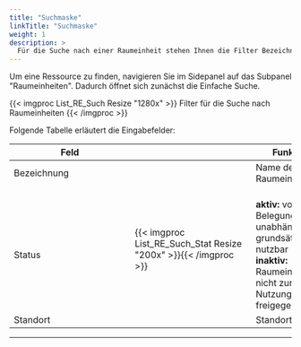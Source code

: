 ```yaml
---
title: "Suchmaske"
linkTitle: "Suchmaske"
weight: 1
description: >
  Für die Suche nach einer Raumeinheit stehen Ihnen die Filter Bezeichnung, Standard und Status zur Verfügung.
---
```

<p style="text-align: justify"> Um eine Ressource zu finden, navigieren Sie im Sidepanel auf das Subpanel "Raumeinheiten". Dadurch öffnet sich zunächst die Einfache Suche. </p>

 {{< imgproc List_RE_Such Resize "1280x" >}}
Filter für die Suche nach Raumeinheiten
{{< /imgproc >}}

Folgende Tabelle erläutert die Eingabefelder:

 |<div style="width:200px">Feld</div>|<div style="width:200px"></div>|Funktion|
 |---|---|---|
 |Bezeichnung||Name der Raumeinheit|
 |</br> Status|{{< imgproc List_RE_Such_Stat Resize "200x" >}}{{< /imgproc >}}|</br>__aktiv:__ von der Belegung unabhängig, grundsätzlich nutzbar </br> __inaktiv:__ Raumeinheit ist nicht zur Nutzung freigegeben|
 |Standort||Standortauswahl|
 ---
